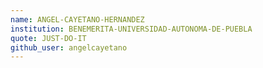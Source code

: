 ```yaml
---
name: ANGEL-CAYETANO-HERNANDEZ
institution: BENEMERITA-UNIVERSIDAD-AUTONOMA-DE-PUEBLA
quote: JUST-DO-IT
github_user: angelcayetano
---
```

